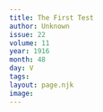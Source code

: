 ```yaml
---
title: The First Test
author: Unknown
issue: 22
volume: 11
year: 1916
month: 48
day: V
tags:
layout: page.njk
image:
---
```

